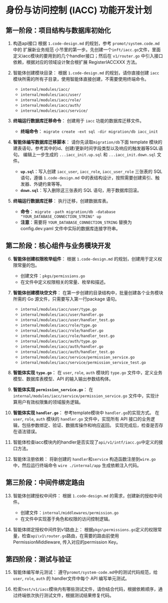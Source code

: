 # 身份与访问控制 (IACC) 功能开发计划

## 第一阶段：项目结构与数据库初始化

1. 构造api接口
    根据 `1.code-design.md` 的规划，参考 `promot/system.code.md`中的 扩展新业务规范 小节里的第一步。先创建一个`inft/iacc.go`文件，里面定义iacc模块的要用到的几个handler接口；然后在 `v1/router.go` 中引入接口依赖，根据对应的领域设计聚合根扩展 RegisterIACCXXX 方法。

2. 智能体创建模块目录：
    根据 `1.code-design.md` 的规划，请你直接创建 `iacc` 模块所需的所有子目录，使用智能体直接创建，不需要使用终端命令。
    *   `internal/modules/iacc/`
    *   `internal/modules/iacc/user/`
    *   `internal/modules/iacc/role/`
    *   `internal/modules/iacc/auth/`
    *   `internal/modules/iacc/service/`

3.  **终端运行数据库迁移命令**：
    创建用于 `iacc` 功能的数据库迁移文件。
    *   **终端命令**： `migrate create -ext sql -dir migration/db iacc_init`

4.  **智能体编写数据库迁移脚本**：
    请你先读取`migration/db`下面 template 模块的建表语句，参考其中的id、创建/更新时间字段类型以及响应的触发器等SQL语句。
    编辑上一步生成的 `...iacc_init.up.sql` 和 `...iacc_init.down.sql` 文件。
    *   **`up.sql`**：写入创建 `iacc_user`, `iacc_role`, `iacc_user_role` 三张表的 SQL 语句，遵循 `1.code-design.md` 中的表结构设计，按照需要创建索引、触发器、外键约束等等。
    *   **`down.sql`**：写入删除这三张表的 SQL 语句，用于数据库回滚。

5.  **终端运行数据库迁移**：
    执行迁移，创建数据库表。
    *   **命令**： `migrate -path migration/db -database "YOUR_DATABASE_CONNECTION_STRING" up`
    *   **注意**：需要将 `YOUR_DATABASE_CONNECTION_STRING` 替换为 config.dev.yaml 文件中实际的数据库连接字符串。

## 第二阶段：核心组件与业务模块开发

6.  **智能体创建权限枚举组件**：
    根据 `1.code-design.md` 的规划，创建用于定义权限常量的包。
    *   创建文件：`pkgs/permissions.go`
    *   在文件中定义权限相关的常量、枚举和描述。

7.  **智能体创建模块空文件**：
    在第一步创建的目录结构中，批量创建各个业务模块所需的 Go 源文件，只需要写入第一行package 语句。
    *   `internal/modules/iacc/user/type.go`
    *   `internal/modules/iacc/user/handler.go`
    *   `internal/modules/iacc/user/handler_test.go`
    *   `internal/modules/iacc/role/type.go`
    *   `internal/modules/iacc/role/handler.go`
    *   `internal/modules/iacc/role/handler_test.go`
    *   `internal/modules/iacc/auth/type.go`
    *   `internal/modules/iacc/auth/handler.go`
    *   `internal/modules/iacc/auth/handler_test.go`
    *   `internal/modules/iacc/service/permission_service.go`
    *   `internal/modules/iacc/service/permission_service_test.go`

8.  **智能体实现 `type.go`**：
    在 `user`, `role`, `auth` 模块的 `type.go` 文件中，定义业务模型、数据库表模型、API 的输入输出参数结构体。

9.  **智能体实现 `permission_service.go`**：
    在 `internal/modules/iacc/service/permission_service.go` 文件中，实现计算用户有效权限集的领域服务逻辑。

10. **智能体实现 `handler.go`**：
    参考template模块中 `handler.go`的实现方式。
    在 `user`, `role`, `auth` 模块的 `handler.go` 文件中，实现所有 API 接口的业务逻辑，包括参数绑定、验证、数据库操作和响应返回。
    实现完成后，检查是否存在语法错误。

11. 智能体检查iacc模块内的handler是否实现了`api/v1/intf/iacc.go`中定义的接口方法。

12. 智能体注册依赖：
    将新创建的 `handler`和`service` 构造函数注册到`wire.go`中，然后运行终端命令 `wire ./internal/app` 生成依赖注入代码。

## 第三阶段：中间件绑定路由

13. 智能体创建授权中间件：
    根据 `1.code-design.md` 的需求，创建新的授权中间件。
    *   创建文件：`internal/middlewares/permission.go`
    *   在文件中实现基于角色和权限的访问控制逻辑。

14. 智能体绑定授权中间件到v1路由上：
    根据`pkgs\permissions.go`定义的权限常量，检查`api\v1\router.go`路由，在需要的路由前使用PermissionMiddleware, 传入对应的permission Key。


## 第四阶段：测试与验证

15. 智能体编写单元测试：
    遵守`promot/system-code.md`中的测试代码规范，给 `user`, `role`, `auth` 的 handler文件中每个 API 编写单元测试。

16. 检索`test/v1/iacc`模块内有哪些测试文件，请你结合代码，根据依赖顺序，通过终端依次执行测试文件，根据测试结果修复代码。